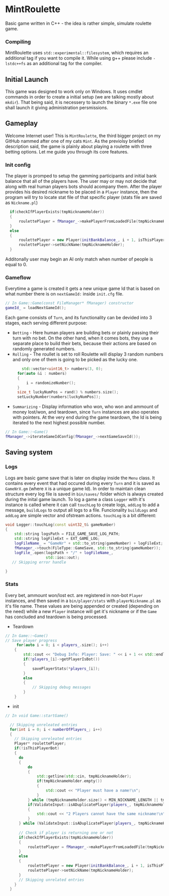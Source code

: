 # MintRoulette
Basic game written in C++ - the idea is rather simple, simulate roulette game.

### Compiling
MintRoulette uses `std::experimental::filesystem`, which requires an additional tag if you want to compile it. 
While using g++ please include `-lstdc++fs` as an additional tag for the compiler. 

## Initial Launch
This game was designed to work only on Windows. It uses cmdlet commands in order to create a initial setup (we are talking mostly about `mkdir`). That being said, it is necessery to launch the binary `*.exe` file one shall launch it giving administration persmissions. 

## Gameplay
Welcome Internet user! 
This is `MintRoulette`, the third bigger project on my GitHub nammed after one of my cats `Mint`. As the previolsy briefed description said, the game is plainly about playing a roulette with three betting options. Let me guide you through its core features.

### Init config
The player is promped to setup the gamming participants and initial bank balance that all of the players have. The user may or may not decide that along with real human players bots should acompany them. After the player provides his desired nickname to be placed in a `Player` instance, then the program will try to locate stat file of that specific player (stats file are saved as `Nickname.pl`)
```C++
  if(checkIfPlayerExists(tmpNicknameHolder))
  {
      roulettePlayer = fManager_->makePlayerFromLoadedFile(tmpNicknameHolder, i + 1, initBankBalance_);
  }
  else
  {
      roulettePlayer = new Player(initBankBalance_, i + 1, isThisPlayerBot);
      roulettePlayer->setNickName(tmpNicknameHolder);
  }
```
Additonally user may begin an AI only match when number of people is equal to 0.

### Gameflow
Everytime a game is created it gets a new unique game Id that is based on what number there is on `nextGameId:` inside `init.cfg` file.
```C++
// In Game::Game(const FileManager* fManager) constructor
gameId_ = loadNextGameId();
```
Each game consists of `Turn`, and its functionality can be devided into 3 stages, each serving different purpose:
- `Betting` - Here human players are building bets or plainly passing their turn with no bet. On the other hand, when it comes bots, they use a separate place to build their bets, because their actions are based on randomly generated numbers.
- `Rolling` - The roullet is set to roll
  Roulette will display 3 random numbers and only one of them is going to be picked as the lucky one.
  ```C++
      std::vector<uint16_t> numbers(3, 0);
    for(auto &i : numbers)
    {
        i = randomizeNumber();
    }
    size_t luckyNumPos = rand() % numbers.size();
    setLuckyNumber(numbers[luckyNumPos]);
   ```
- `Summarizing` - Display information who won, who won and ammount of money lost/won, and teardown, since `Turn` instances are also operates with pointers.
At the very end during the game teardown, the Id is being iterated to the next highest possible number.
```C++
// In Game::~Game()
fManager_->iterateGameIdConfig(fManager_->nextGameSaveId());
```
## Saving system
### Logs
Logs are basic game save that is later on display inside the `Menu` class. It contains every event that had occured during every `Turn` and it is saved as `GameNrX.gm` (where `X` is a unique game Id).
In order to maintain clean structure every log file is saved in `bin/saves/` folder which is always created during the inital game launch.
To log a game a class `Logger` with it's instance is called where it can call `touchLog` to create logs, `addLog` to add a message, `buildLogs` to output all logs to a file. Funcionality `buildLogs` and `addLog` are simple vector and ofstream actions. `touchLog` is a bit different:
```C++
void Logger::touchLog(const uint32_t& gameNumber)
{
    std::string logsPath = FILE_GAME_SAVE_LOG_PATH;
    std::string logFileExt = EXT_GAME_LOG;
    logFileName_ = "GameNr" + std::to_string(gameNumber) + logFileExt;
    fManager_->touch(FileType::GameSave, std::to_string(gameNumber));
    logFile_.open(logsPath + "/" + logFileName_,
                  std::ios::out);
   // Skipping error handle

}
```
### Stats
Every bet, ammount won/lost ect. are registered in non-bot `Player` instances, and then saved in a `bin/player/stats` with `playerNickname.pl` as it's file name. These values are being appended or created (depending on the need) while a new `Player` instance will get it's nickname or if the `Game` has concluded and teardown is being processed. 
- Teardown
```C++
// In Game::~Game()
// Save player progress
     for(auto i = 0; i < players_.size(); i++)
    {
        std::cout << "Debug Info: Player: Save: " << i + 1 << std::endl;
        if(!players_[i]->getPlayerIsBot())
        {
            savePlayerStats(*players_[i]);
        }
        else
        {
            // Skipping debug messages
        }
    }   
```
- init
```C++
// In void Game::startGame()

  // Skipping unreleated entries
  for(int i = 0; i < numberOfPlayers_; i++)
  {
    // Skipping unreleated entries
    Player* roulettePlayer;
    if(!isThisPlayerBot)
    {
      do
      {
          do
          {
              std::getline(std::cin, tmpNicknameHolder);
              if(tmpNicknameHolder.empty())
              {
                  std::cout << "Player must have a name!\n";
              }
          } while (tmpNicknameHolder.size() < MIN_NICKNAME_LENGTH || tmpNicknameHolder.size() > MAX_NICKNAME_LENGTH);
          if(ValidateInput::isADuplicatePlayer(players_, tmpNicknameHolder))
          {
              std::cout << "2 Players cannot have the same nickname!\n";
          }
      } while (ValidateInput::isADuplicatePlayer(players_, tmpNicknameHolder));
      
      // Check if player is returning one or not
      if(checkIfPlayerExists(tmpNicknameHolder))
      {
          roulettePlayer = fManager_->makePlayerFromLoadedFile(tmpNicknameHolder, i + 1, initBankBalance_);
      }
      else
      {
          roulettePlayer = new Player(initBankBalance_, i + 1, isThisPlayerBot);
          roulettePlayer->setNickName(tmpNicknameHolder);
      }
      // Skipping unrelated entries
    }
  }

```
<!-- TODO: Describe utilities -->
